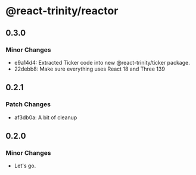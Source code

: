 # @react-trinity/reactor

## 0.3.0

### Minor Changes

- e9a14d4: Extracted Ticker code into new @react-trinity/ticker package.
- 22debb8: Make sure everything uses React 18 and Three 139

## 0.2.1

### Patch Changes

- af3db0a: A bit of cleanup

## 0.2.0

### Minor Changes

- Let's go.
